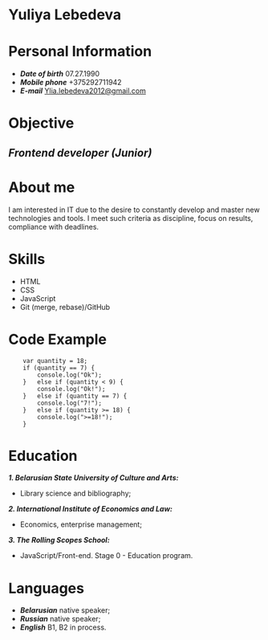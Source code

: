 # Yuliya Lebedeva

# Personal Information
+ ***Date of birth*** 07.27.1990
+ ***Mobile phone*** +375292711942
+ ***E-mail*** Ylia.lebedeva2012@gmail.com

# Objective
## ***Frontend developer (Junior)***

# About me
I am interested in IT due to the desire to constantly develop and master new technologies and tools. I meet such criteria as discipline, focus on results, compliance with deadlines.

# Skills
+ HTML
+ CSS
+ JavaScript
+ Git (merge, rebase)/GitHub

# Code Example
        var quantity = 18;
        if (quantity == 7) {
            console.log("Ok");
        }   else if (quantity < 9) {
            console.log("Ok!");
        }   else if (quantity == 7) {
            console.log("7!");
        }   else if (quantity >= 18) {
            console.log(">=18!");
        }

# Education
***1. Belarusian State University of Culture and Arts:***
* Library science and bibliography;

***2. International Institute of Economics and Law:***
* Economics, enterprise management;

***3. The Rolling Scopes School:***
* JavaScript/Front-end. Stage 0 - Education program.

# Languages
+ ***Belarusian*** native speaker;
+ ***Russian*** native speaker;
+ ***English*** B1, B2 in process.



